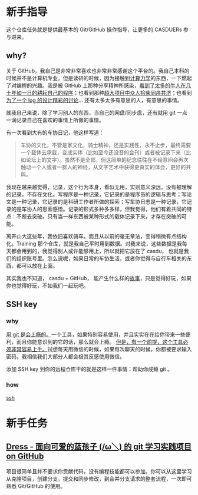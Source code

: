 # 新手指导

这个仓库任务就是提供最基本的 Git/GitHub 操作指导，让更多的 CASDUERs 参与进来。

## why?

关于 GitHub，我自己是非常非常喜欢也非常非常感谢这个平台的。我自己本科的时候并不是计算机专业，但是读研的时候，因为接触到[计算力学](https://github.com/byuflowlab/FLOWUnsteady)的东西，一下燃起了对编程的兴趣。我是被 GitHub 上那种分享精神所感染，[看到了太多的牛人在几十年如一日的耕耘自己的程序](https://emacs-china.org/t/topic/3374/7?u=emacs_ran)；也看到那种[超大项目中众人拾柴同舟共济](https://github.com/syl20bnr/spacemacs/issues/11741)；也看到[为了一个 log 的设计精彩的讨论](https://github.com/emacs-elsa/Elsa/issues/80)... 还有太多太多有意思的人，有意思的事情。

就我自己来说，除了学习别人的东西，当自己的网盘/同步盘，还有就用 git 一点一滴记录自己在喜欢的事情上所做的事情。

有一次看到大有的车协日记，他这样写道：

> 车协的文化，不管是家文化，骑士精神，还是实践性，永不止步，最终需要一个载体去承载，变成实体（比如至今还没音的会刊）或者被记录下来（比如论坛上的文字）。虽然不是全部，但这简单的纪念往往在不经意间会再次触动一个人或者一群人的神经，从文字艺术中获得更真实的体会，更好的共鸣。


我现在越来越觉得，记录，这个行为本身，看似无用，实则意义深远。没有被理解的记录，不存在文化。写程序是一种记录，它记录的是程序员的逻辑与思考；写论文是一种记录，它记录的是科研工作者所做的探索；写车协日志是一种记录，它记录的是车协人的思索感悟。记录的形式多种多多样，但我觉得，他们有着共同的特点：不断去突破。只有当一样东西被某种形式的载体记录下来，才存在突破的可能。

离开山大这些年，我依旧喜欢骑车。而且从以前的毫无章法，变得稍微有点结构化。Training 那个仓库，就是我自己平时用到数据。对我来说，这些数据是我每天都会用到的，我觉得别人或许能够用上，所以就把它放在了 casdu， 也就是我们的组织账号里。怎么说呢，如果日常的车协生活，或者你觉得与自行车相关的东西，都可以放在上面。

其实我也不知道， casdu + GitHub， 能产生什么样的[故事](https://github.com/randomwangran/logo-physics#why-this-rep)，只是觉得好玩，如果你也觉得好玩，不如我们一起玩吧。


## SSH key
### why
[用 git 是会上瘾的。](https://github.com/randomwangran)一个工具，如果特别容易使用，并且实实在在给你带来一些便利，而且你能意识到的它的话，那么就会上瘾。 [但是，有一个前提，这个工具必须非常容易上手。](https://github.com/casdu/huikan/blame/master/2012.md#L23)试想每天用微信的时候，如果每次聊天的时候，你都被要求输入密码，我相信我们大部分人都会极其反感使用微信。

添加 SSH key 到你的远程仓库干的就是这样一件事情：帮助你成瘾 git 。 
### how
[ssh](https://help.github.com/en/articles/generating-a-new-ssh-key-and-adding-it-to-the-ssh-agent)


# 新手任务

## [Dress - 面向可爱的蓝孩子 (/ω＼) 的 git 学习实践项目 on GitHub](https://github.com/komeiji-satori/Dress)

项目很简单且并不要求你贡献代码，没有编程技能都可以参加。你可以从这里学习从克隆项目，创建分支，提交和同步修改，到合并分支请求的整套流程，一次即可熟悉 Git/GitHub 的使用。
